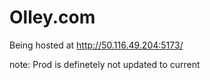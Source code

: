 # Olley.com

Being hosted at http://50.116.49.204:5173/

note: Prod is definetely not updated to current 
